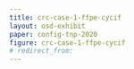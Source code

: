 ```yaml
---
title: crc-case-1-ffpe-cycif
layout: osd-exhibit
paper: config-tnp-2020
figure: crc-case-1-ffpe-cycif
# redirect_from:
---
```

